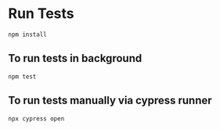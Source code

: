 # Run Tests

```
npm install
```

## To run tests in background

```
npm test
```

## To run tests manually via cypress runner

```
npx cypress open
```
